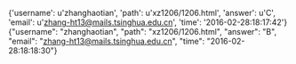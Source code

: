 {'username': u'zhanghaotian', 'path': u'xz1206/1206.html', 'answer': u'C', 'email': u'zhang-ht13@mails.tsinghua.edu.cn', 'time': '2016-02-28:18:17:42'}
{"username": "zhanghaotian", "path": "xz1206/1206.html", "answer": "B", "email": "zhang-ht13@mails.tsinghua.edu.cn", "time": "2016-02-28:18:18:30"}